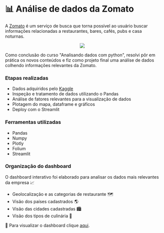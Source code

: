 # 📊 Análise de dados da Zomato


A [Zomato](https://www.zomato.com/) é um serviço de busca que torna possível ao usuário buscar informações relacionadas a restaurantes, bares, cafés, pubs e casa noturnas.



<p align="center">
  <img src="https://user-images.githubusercontent.com/109559298/209026442-369b0dd5-6049-430b-ba2d-2a10f90fdbd4.png" />
</p>



Como conclusão do curso "Analisando dados com python", resolvi pôr em prática os novos conteúdos e fiz como projeto final uma análise de dados colhendo informações relevantes da Zomato. 

### Etapas realizadas
* Dados adquiridos pelo [Kaggle](https://www.kaggle.com/datasets/shrutimehta/zomato-restaurants-data)
* Inspeção e tratamento de dados utilizando o Pandas
* Análise de fatores relevantes para a visualização de dados
* Plotagem do mapa, dataframe e gráficos
* Deploy com o Streamlit

### Ferramentas utilizadas
* Pandas
* Numpy
* Plotly
* Folium
* Streamlit

### Organização do dashboard

O dashboard interativo foi elaborado para analisar os dados mais relevantes da empresa 📈

* Geolocalização e as categorias de restaurante 🗺️
* Visão dos países cadastrados 🌎
* Visão das cidades cadastradas 🏙️
* Visão dos tipos de culinária 🍲

🔎 Para visualizar o dashboard clique [aqui](https://zomato-debora-freitas.streamlit.app/).
